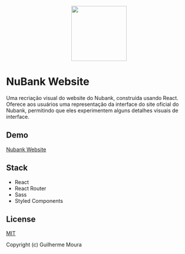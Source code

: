 <p align="center">
  <img
    style="object: contain; height: 150px"
    src="https://github.com/glhrmoura/nubank-website/raw/master/src/assets/images/logo.png"
  >
</p>

# NuBank Website

Uma recriação visual do website do Nubank, construída usando React. Oferece aos usuários uma representação da interface do site oficial do Nubank, permitindo que eles experimentem alguns detalhes visuais de interface.

## Demo

[Nubank Website](https://glhrmoura.github.io/nubank-website)

## Stack

- React
- React Router
- Sass
- Styled Components

## License

[MIT](https://github.com/glhrmoura/nubank-website/blob/master/LICENSE)

Copyright (c) Guilherme Moura
